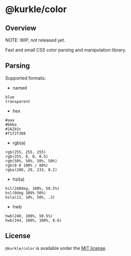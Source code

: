 # @kurkle/color

## Overview

NOTE: WIP, not released yet.

Fast and small CSS color parsing and manipulation library.

## Parsing

Supported formats:

- named

```text
blue
transparent
```

- hex

```text
#aaa
#bbba
#1A2b3c
#f1f2f388
```

- rgb(a)

```text
rgb(255, 255, 255)
rgb(255, 0, 0, 0.5)
rgb(50%, 50%, 50%, 50%)
rgb(0 0 100% / 80%)
rgba(200, 20, 233, 0.2)
```

- hsl(a)

```text
hsl(240deg, 100%, 50.5%)
hsl(0deg 100% 50%)
hsla(12, 10%, 50%, .3)
```

- hwb

```text
hwb(240, 100%, 50.5%)
hwb(244, 100%, 100%, 0.6)
```

## License

`@kurkle/color` is available under the [MIT license](LICENSE.md).
